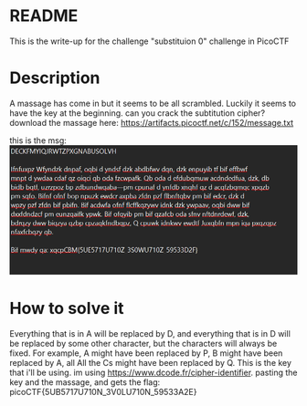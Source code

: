 # README #
This is the write-up for the challenge "substituion 0" challenge in PicoCTF
# Description
A massage has come in but it seems to be all scrambled.
Luckily it seems to have the key at the beginning. can you crack the subtitution cipher?
download the massage here: https://artifacts.picoctf.net/c/152/message.txt

this is the msg: 
![img.png](img.png)

# How to solve it
Everything that is in A will be replaced by D, and everything that is in D will be replaced by some other character, but the characters will always be fixed. For example, A might have been replaced by P, B might have been replaced by A, all All the Cs might have been replaced by Q. This is the key that i'll be using.
im using https://www.dcode.fr/cipher-identifier. pasting the key and the massage,
and gets the flag: picoCTF{5UB5717U710N_3V0LU710N_59533A2E}